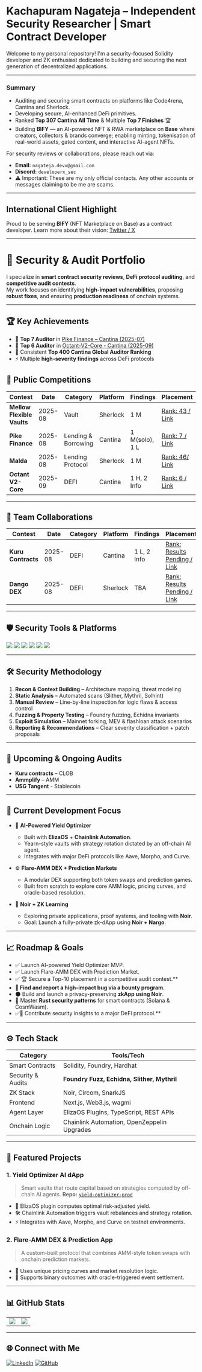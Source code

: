 # Kachapuram Nagateja – Independent Security Researcher | Smart Contract Developer

Welcome to my personal repository! I'm a security-focused Solidity developer and ZK enthusiast dedicated to building and securing the next generation of decentralized applications.

---

### Summary

* Auditing and securing smart contracts on platforms like Code4rena, Cantina and Sherlock.
* Developing secure, AI-enhanced DeFi primitives.
* Ranked **Top 307 Cantina All Time** & Multiple **Top 7 Finishes** 🏆
* Building **BIFY** — an AI-powered NFT & RWA marketplace on **Base** where creators, collectors & brands converge; enabling minting, tokenisation of real-world assets, gated content, and interactive AI-agent NFTs.

For security reviews or collaborations, please reach out via:

* **Email:** `nagateja.devx@gmail.com`
* **Discord:** `developerx_sec`
* ⚠️ Important: These are my only official contacts. Any other accounts or messages claiming to be me are scams.


---
##  International Client Highlight

Proud to be serving **BIFY** (NFT Marketplace on Base) as a contract developer. Learn more about their vision: [Twitter / X](https://x.com/BIFYOfficial)

---

# 🔐 Security & Audit Portfolio  

I specialize in **smart contract security reviews**, **DeFi protocol auditing**, and **competitive audit contests**.  
My work focuses on identifying **high-impact vulnerabilities**, proposing **robust fixes**, and ensuring **production readiness** of onchain systems.  

---

## 🏆 Key Achievements  

- 🥇 **Top 7 Auditor** in [Pike Finance – Cantina (2025-07)](https://cantina.xyz/code/a0806644-7d91-457a-a08d-aee2db73f352/overview/leaderboard)  
- 🥇 **Top 6 Auditor** in [Octant-V2-Core - Cantina (2025-09)](https://cantina.xyz/code/917d796b-48d0-41d0-bb40-be137b7d3db5/overview/leaderboard)
- 💎 Consistent **Top 400 Cantina Global Auditor Ranking**  
- ⚡ Multiple **high-severity findings** across DeFi protocols  

## 📑 Public Competitions


| Contest             | Date    | Category | Platform | Findings | Placement       |
| ------------------- | ------- | -------- | -------- | -------- | --------------- |
| **Mellow Flexible Vaults** | 2025-08 | Vault | Sherlock | 1 M   | [Rank: 43 / Link](https://audits.sherlock.xyz/contests/964?filter=results) |
| **Pike Finance** | 2025-08 | Lending & Borrowing | Cantina | 1 M(solo), 1 L   | [Rank: 7 / Link](https://cantina.xyz/code/a0806644-7d91-457a-a08d-aee2db73f352/overview/leaderboard) |
| **Malda** | 2025-08 | Lending Protocol | Sherlock | 1 M   | [Rank: 46/ Link](https://audits.sherlock.xyz/contests/1029/leaderboard) |
| **Octant V2-Core** | 2025-09 | DEFI | Cantina | 1 H, 2 Info   | [Rank: 6 / Link](https://cantina.xyz/code/917d796b-48d0-41d0-bb40-be137b7d3db5/overview/leaderboard) |

---


## 🤝 Team Collaborations

| Contest             | Date    | Category | Platform | Findings | Placement       |
| ------------------- | ------- | -------- | -------- | -------- | --------------- |
| **Kuru Contracts** | 2025-08 | DEFI | Cantina | 1 L, 2 Info   | [Rank: Results Pending / Link]() |
| **Dango DEX** | 2025-08 | DEFI | Sherlock | TBA   | [Rank: Results Pending / Link]() |


---

## 🛡️ Security Tools & Platforms

<p align="left">
  <img src="https://img.shields.io/badge/Code4rena-212121?style=for-the-badge&logo=code4rena&logoColor=white" />
  <img src="https://img.shields.io/badge/Sherlock-2C3E50?style=for-the-badge&logo=sherlock&logoColor=white" />
  <img src="https://img.shields.io/badge/Cantina-34495E?style=for-the-badge&logo=cantina&logoColor=white" />
  <img src="https://img.shields.io/badge/Foundry-000000?style=for-the-badge&logo=foundry&logoColor=white" />
  <img src="https://img.shields.io/badge/Slither-4E342E?style=for-the-badge&logo=slither&logoColor=white" />
  <img src="https://img.shields.io/badge/Echidna-6A1B9A?style=for-the-badge&logo=echidna&logoColor=white" />
</p>  

---

## 🛠️ Security Methodology

1. **Recon & Context Building** – Architecture mapping, threat modeling
2. **Static Analysis** – Automated scans (Slither, Mythril, Solhint)
3. **Manual Review** – Line-by-line inspection for logic flaws & access control
4. **Fuzzing & Property Testing** – Foundry fuzzing, Echidna invariants
5. **Exploit Simulation** – Mainnet forking, MEV & flashloan attack scenarios
6. **Reporting & Recommendations** – Clear severity classification + patch proposals

---

## 📌 Upcoming & Ongoing Audits

* **Kuru contracts** – CLOB
* **Ammplify** – AMM
* **USG Tangent** - Stablecoin

---



## 💼 Current Development Focus

* 🧠 **AI-Powered Yield Optimizer**
    * Built with **ElizaOS** + **Chainlink Automation**.
    * Yearn-style vaults with strategy rotation dictated by an off-chain AI agent.
    * Integrates with major DeFi protocols like Aave, Morpho, and Curve.

* ⚙️ **Flare-AMM DEX + Prediction Markets**
    * A modular DEX supporting both token swaps and prediction games.
    * Built from scratch to explore core AMM logic, pricing curves, and oracle-based resolution.

* 🌌 **Noir + ZK Learning**
    * Exploring private applications, proof systems, and tooling with **Noir**.
    * Goal: Launch a fully-private zk-dApp using **Noir + Nargo**.

---

## 📈 Roadmap & Goals

* ✅ Launch AI-powered Yield Optimizer MVP.
* ✅ Launch Flare-AMM DEX with Prediction Market.
* ✅ 🏆 Secure a Top-10 placement in a competitive audit contest.**
* **🐞 Find and report a high-impact bug via a bounty program.**
* 🌑 Build and launch a privacy-preserving **zkApp using Noir**.
* 🦀 Master **Rust security patterns** for smart contracts (Solana & CosmWasm).
* ✅🤝 Contribute security insights to a major DeFi protocol.**

---

## ⚙️ Tech Stack

| Category         | Tools/Tech                                      |
| ---------------- | ----------------------------------------------- |
| Smart Contracts  | Solidity, Foundry, Hardhat                      |
| Security & Audits| **Foundry Fuzz, Echidna, Slither, Mythril** |
| ZK Stack         | Noir, Circom, SnarkJS                           |
| Frontend         | Next.js, Web3.js, wagmi                         |
| Agent Layer      | ElizaOS Plugins, TypeScript, REST APIs          |
| Onchain Logic    | Chainlink Automation, OpenZeppelin Upgrades     |


---

## 📁 Featured Projects

### 1. **Yield Optimizer AI dApp**
> Smart vaults that route capital based on strategies computed by off-chain AI agents.
> **Repo:** [`yield-optimizer-prod`](https://github.com/nagatejakachapuram/yield-optimizer-prod)
* 🧠 ElizaOS plugin computes optimal risk-adjusted yield.
* 🛠️ Chainlink Automation triggers vault rebalances and strategy rotation.
* ⚡ Integrates with Aave, Morpho, and Curve on testnet environments.

### 2. **Flare-AMM DEX & Prediction App**
> A custom-built protocol that combines AMM-style token swaps with onchain prediction markets.
* 🧬 Uses unique pricing curves and market resolution logic.
* 🎲 Supports binary outcomes with oracle-triggered event settlement.

---

## 📊 GitHub Stats

<table>
  <tr>
    <td>
      <img src="https://github-readme-stats.vercel.app/api?username=nagatejakachapuram&theme=dark&hide_border=true&include_all_commits=true&count_private=true" />
    </td>
    <td>
      <img src="https://github-readme-stats.vercel.app/api/top-langs/?username=nagatejakachapuram&theme=dark&hide_border=true&layout=compact&hide=jupyter%20notebook" />
    </td>
  </tr>
</table>

---

## 🌐 Connect with Me

[![LinkedIn](https://img.shields.io/badge/LinkedIn-%230077B5.svg?logo=linkedin&logoColor=white)](https://linkedin.com/in/nagatejakachapuram)
[![GitHub](https://img.shields.io/badge/GitHub-%23121011.svg?logo=github&logoColor=white)](https://github.com/nagatejakachapuram)
